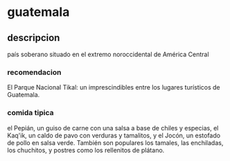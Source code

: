 # guatemala

## descripcion

país soberano situado en el extremo noroccidental de América Central


### recomendacion

El Parque Nacional Tikal: un imprescindibles entre los lugares turísticos de Guatemala.


### comida tipica

el Pepián, un guiso de carne con una salsa a base de chiles y especias, el Kaq'ik, un caldo de pavo con verduras y tamalitos, y el Jocón, un estofado de pollo en salsa verde. También son populares los tamales, las enchiladas, los chuchitos, y postres como los rellenitos de plátano.